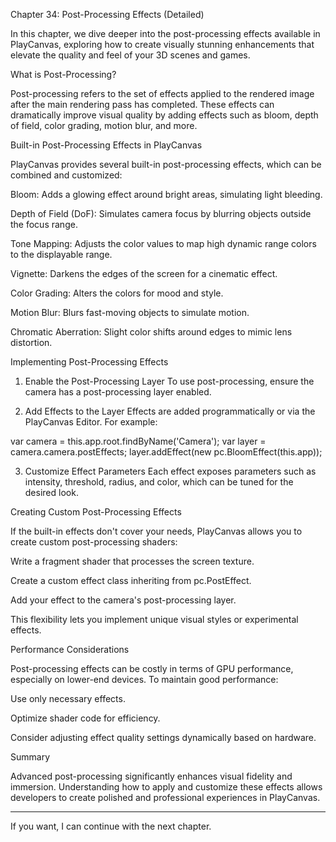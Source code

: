 Chapter 34: Post-Processing Effects (Detailed)

In this chapter, we dive deeper into the post-processing effects available in PlayCanvas, exploring how to create visually stunning enhancements that elevate the quality and feel of your 3D scenes and games.

What is Post-Processing?

Post-processing refers to the set of effects applied to the rendered image after the main rendering pass has completed. These effects can dramatically improve visual quality by adding effects such as bloom, depth of field, color grading, motion blur, and more.

Built-in Post-Processing Effects in PlayCanvas

PlayCanvas provides several built-in post-processing effects, which can be combined and customized:

Bloom: Adds a glowing effect around bright areas, simulating light bleeding.

Depth of Field (DoF): Simulates camera focus by blurring objects outside the focus range.

Tone Mapping: Adjusts the color values to map high dynamic range colors to the displayable range.

Vignette: Darkens the edges of the screen for a cinematic effect.

Color Grading: Alters the colors for mood and style.

Motion Blur: Blurs fast-moving objects to simulate motion.

Chromatic Aberration: Slight color shifts around edges to mimic lens distortion.


Implementing Post-Processing Effects

1. Enable the Post-Processing Layer
To use post-processing, ensure the camera has a post-processing layer enabled.


2. Add Effects to the Layer
Effects are added programmatically or via the PlayCanvas Editor. For example:

var camera = this.app.root.findByName('Camera');
var layer = camera.camera.postEffects;
layer.addEffect(new pc.BloomEffect(this.app));


3. Customize Effect Parameters
Each effect exposes parameters such as intensity, threshold, radius, and color, which can be tuned for the desired look.



Creating Custom Post-Processing Effects

If the built-in effects don't cover your needs, PlayCanvas allows you to create custom post-processing shaders:

Write a fragment shader that processes the screen texture.

Create a custom effect class inheriting from pc.PostEffect.

Add your effect to the camera's post-processing layer.


This flexibility lets you implement unique visual styles or experimental effects.

Performance Considerations

Post-processing effects can be costly in terms of GPU performance, especially on lower-end devices. To maintain good performance:

Use only necessary effects.

Optimize shader code for efficiency.

Consider adjusting effect quality settings dynamically based on hardware.


Summary

Advanced post-processing significantly enhances visual fidelity and immersion. Understanding how to apply and customize these effects allows developers to create polished and professional experiences in PlayCanvas.


---

If you want, I can continue with the next chapter.

